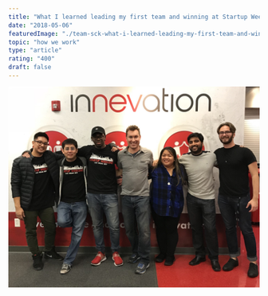 ```yaml
---
title: "What I learned leading my first team and winning at Startup Weekend"
date: "2018-05-06"
featuredImage: "./team-sck-what-i-learned-leading-my-first-team-and-winning-at-startup-weekend-mike-zetlow.jpeg"
topic: "how we work"
type: "article"
rating: "400"
draft: false
---
```


![](team-sck-what-i-learned-leading-my-first-team-and-winning-at-startup-weekend-mike-zetlow.jpeg)
